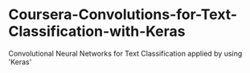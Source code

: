 # Coursera-Convolutions-for-Text-Classification-with-Keras
Convolutional Neural Networks for Text Classification applied by using 'Keras'
